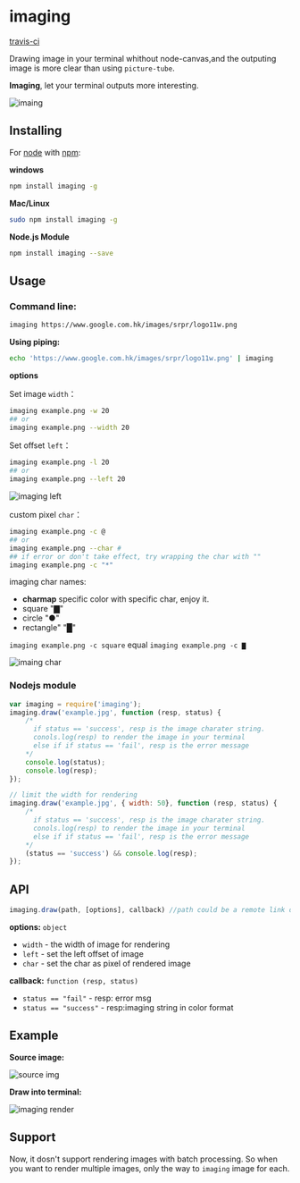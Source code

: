 imaging
=======
[travis-ci](https://travis-ci.org/switer/imaging.svg?branch=master)

Drawing image in your terminal whithout node-canvas,and the outputing image is more clear than using `picture-tube`.

__Imaging__, let your  terminal outputs more interesting.

![imaing](https://raw.github.com/switer/live/gh-pages/imaging.png)

## Installing

For [node](http://nodejs.org) with [npm](http://npmjs.org):

__windows__
```bash
npm install imaging -g
```
__Mac/Linux__

```bash
sudo npm install imaging -g
```

__Node.js Module__
```bash
npm install imaging --save
```

## Usage

### Command line:

```bash
imaging https://www.google.com.hk/images/srpr/logo11w.png
```

**Using piping:**

```bash
echo 'https://www.google.com.hk/images/srpr/logo11w.png' | imaging
```


__options__

Set image `width`：
```bash
imaging example.png -w 20
## or
imaging example.png --width 20
```

Set offset `left`：
```bash
imaging example.png -l 20
## or
imaging example.png --left 20
```

![imaging left](https://raw.github.com/switer/live/gh-pages/images/2.PNG)

custom pixel `char`：
```bash
imaging example.png -c @
## or
imaging example.png --char #
## if error or don't take effect, try wrapping the char with ""
imaging example.png -c "*"
```

imaging char names:
* **charmap** specific color with specific char, enjoy it.  
* square "▇"
* circle "●"
* rectangle" "█"

`imaging example.png -c square` equal `imaging example.png -c ▇`


![imaing char](https://raw.github.com/switer/live/gh-pages/images/1.PNG)

### Nodejs module

```javascript
var imaging = require('imaging');
imaging.draw('example.jpg', function (resp, status) {
    /*
      if status == 'success', resp is the image charater string.
      conols.log(resp) to render the image in your terminal
      else if if status == 'fail', resp is the error message
    */
    console.log(status);
    console.log(resp);
});

// limit the width for rendering
imaging.draw('example.jpg', { width: 50}, function (resp, status) {
    /*
      if status == 'success', resp is the image charater string.
      conols.log(resp) to render the image in your terminal
      else if if status == 'fail', resp is the error message
    */
    (status == 'success') && console.log(resp);
});
```

## API

```javascript
imaging.draw(path, [options], callback) //path could be a remote link or local resource
```
__options:__ `object`
* `width` -  the width of image for rendering
* `left` - set the left offset of image
* `char` - set the char as pixel of rendered image

__callback:__ `function (resp, status)`
* `status == "fail"` - resp: error msg
* `status == "success"` - resp:imaging string in color format

## Example

__Source image:__

![source img](http://switer.github.io/live/imaging_img.png)

__Draw into terminal:__

![imaging render](http://switer.github.io/live/imaging_render.png)


## Support

Now, it dosn't support rendering images with batch processing.  So when you want to render multiple images, only the way to `imaging` image for each.
